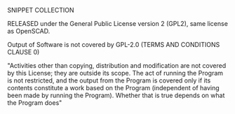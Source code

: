 SNIPPET COLLECTION 

RELEASED under the General Public License version 2 (GPL2), same license as OpenSCAD.

Output of Software is not covered by GPL-2.0 (TERMS AND CONDITIONS CLAUSE 0)

"Activities other than copying, distribution and modification are not covered by this License; they are outside its scope. The act of running the Program is not restricted, and the output from the Program is covered only if its contents constitute a work based on the Program (independent of having been made by running the Program). Whether that is true depends on what the Program does"
